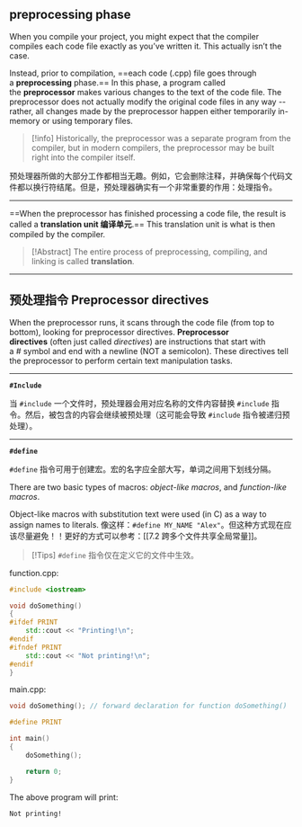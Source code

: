 ## preprocessing phase

When you compile your project, you might expect that the compiler compiles each code file exactly as you’ve written it. This actually isn’t the case.

Instead, prior to compilation, ==each code (.cpp) file goes through a **preprocessing** phase.== In this phase, a program called the **preprocessor** makes various changes to the text of the code file. The preprocessor does not actually modify the original code files in any way -- rather, all changes made by the preprocessor happen either temporarily in-memory or using temporary files.

> [!info]
> Historically, the preprocessor was a separate program from the compiler, but in modern compilers, the preprocessor may be built right into the compiler itself.

预处理器所做的大部分工作都相当无趣。例如，它会删除注释，并确保每个代码文件都以换行符结尾。但是，预处理器确实有一个非常重要的作用：处理指令。

---

==When the preprocessor has finished processing a code file, the result is called a **translation unit 编译单元**.== This translation unit is what is then compiled by the compiler.

> [!Abstract]
> The entire process of preprocessing, compiling, and linking is called **translation**.

---
## 预处理指令 Preprocessor directives

When the preprocessor runs, it scans through the code file (from top to bottom), looking for preprocessor directives. **Preprocessor directives** (often just called _directives_) are instructions that start with a _#_ symbol and end with a newline (NOT a semicolon). These directives tell the preprocessor to perform certain text manipulation tasks.

---

**`#Include`**

当 `#include` 一个文件时，预处理器会用对应名称的文件内容替换 `#include` 指令。然后，被包含的内容会继续被预处理（这可能会导致 `#include` 指令被递归预处理）。

---

**`#define`**

`#define` 指令可用于创建宏。宏的名字应全部大写，单词之间用下划线分隔。

There are two basic types of macros: _object-like macros_, and _function-like macros_.

Object-like macros with substitution text were used (in C) as a way to assign names to literals. 像这样：`#define MY_NAME "Alex"`。但这种方式现在应该尽量避免！！更好的方式可以参考：[[7.2 跨多个文件共享全局常量]]。

> [!Tips]
> `#define` 指令仅在定义它的文件中生效。

function.cpp:
``` C++
#include <iostream>

void doSomething()
{
#ifdef PRINT
    std::cout << "Printing!\n";
#endif
#ifndef PRINT
    std::cout << "Not printing!\n";
#endif
}
```

main.cpp:
``` C++
void doSomething(); // forward declaration for function doSomething()

#define PRINT

int main()
{
    doSomething();

    return 0;
}
```

The above program will print:
```
Not printing!
```